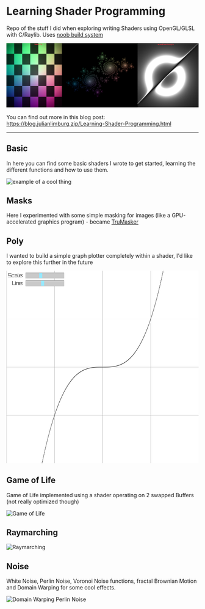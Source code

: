 # Learning Shader Programming

Repo of the stuff I did when exploring writing Shaders using OpenGL/GLSL with C/Raylib. Uses [noob build system](https://github.com/nailuj05/noob)

![collage](_res/collage.png)

You can find out more in this blog post: https://blog.julianlimburg.zip/Learning-Shader-Programming.html

--- 

## Basic

In here you can find some basic shaders I wrote to get started, learning the different functions and how to use them. 

![example of a cool thing](_res/cool.webp "One of the basic but quite cool looking shaders")


## Masks

Here I experimented with some simple masking for images (like a GPU-accelerated graphics program) - became [TruMasker](https://github.com/nailuj05/tru-masker)

## Poly

I wanted to build a simple graph plotter completely within a shader, I'd like to explore this further in the future

![Graph](_res/graph.png)

## Game of Life

Game of Life implemented using a shader operating on 2 swapped Buffers (not really optimized though)

![Game of Life](_res/gol.webp)


## Raymarching

![Raymarching](_res/raymarching.webp)


## Noise

White Noise, Perlin Noise, Voronoi Noise functions, fractal Brownian Motion and Domain Warping for some cool effects.

![Domain Warping Perlin Noise](_res/domainwarping.webp)
